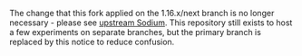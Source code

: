 The change that this fork applied on the 1.16.x/next branch is no longer necessary - please see [upstream Sodium](https://github.com/CaffeineMC/sodium-fabric). This repository still exists to host a few experiments on separate branches, but the primary branch is replaced by this notice to reduce confusion.